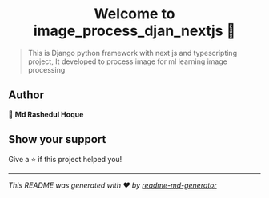 <h1 align="center">Welcome to image_process_djan_nextjs 👋</h1>
<p>
</p>

> This is Django python framework with next js and typescripting project, It developed to process image for ml learning image processing 

## Author

👤 **Md Rashedul Hoque**


## Show your support

Give a ⭐️ if this project helped you!

***
_This README was generated with ❤️ by [readme-md-generator](https://github.com/kefranabg/readme-md-generator)_